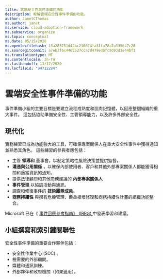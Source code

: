 ```yaml
---
title: 雲端安全性事件準備的功能
description: 瞭解雲端安全性事件準備的功能。
author: JanetCThomas
ms.author: janet
ms.service: cloud-adoption-framework
ms.subservice: organize
ms.topic: conceptual
ms.date: 05/15/2020
ms.openlocfilehash: 15a288751d42bc230824fa31fa78a2a335647c28
ms.sourcegitcommit: a7eb2f6c4465527cca2d479edbfc9d93d1e44bf1
ms.translationtype: MT
ms.contentlocale: zh-TW
ms.lasthandoff: 11/17/2020
ms.locfileid: "94712284"
---
```

# <a name="function-of-cloud-security-incident-preparation"></a>雲端安全性事件準備的功能

事件準備小組的主要目標是要建立流程成熟度和肌肉記憶體，以回應整個組織的重大事件。 這包括協助準備安全性、主管領導能力，以及許多外部安全性。

## <a name="modernization"></a>現代化

實務練習已成為功能強大的工具，可確保專案關係人在重大安全性事件中獲得通知並熟悉其角色。 這些練習的參與者應包括：

- 主管 **領導和** 董事會，以制定策略性風險決策並提供監督。
- **溝通與公用關係** ，以確保內部使用者、客戶和其他外部專案關係人都能獲得相關和適當資訊的通知。
- 提供法律顧問和其他商務建議的 **內部專案關係人**
- **事件管理** 以協調活動與通訊。
- 調查和修復事件的 **技術團隊成員**。
- **商務持續性** 與擁有危機管理、嚴重損壞修復和商務持續性計畫的組織功能整合。

<!-- docutune:casing "Incident Response Reference Guide" "IRRG" -->
<!-- cSpell:ignore IRRG -->

Microsoft 已在《 [事件回應參考指南》 (IRRG) ](https://aka.ms/IRRG)中發表學習和建議。

## <a name="team-composition-and-key-relationships"></a>小組撰寫和索引鍵關聯性

安全性事件準備的重要合作夥伴包括：

- 安全性作業中心 (SOC) 。
- 視需要的外部顧問。
- 媒體和通訊訓練。
- 外部夥伴和政府機關（如果適用）。
